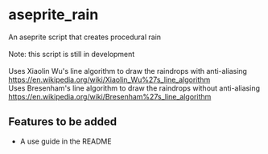 # aseprite_rain
An aseprite script that creates procedural rain
<br><br>
Note: this script is still in development
<br><br>
Uses Xiaolin Wu's line algorithm to draw the raindrops with anti-aliasing https://en.wikipedia.org/wiki/Xiaolin_Wu%27s_line_algorithm <br>
Uses Bresenham's line algorithm to draw the raindrops without anti-aliasing https://en.wikipedia.org/wiki/Bresenham%27s_line_algorithm <br>

## Features to be added
- A use guide in the README

